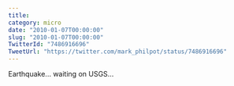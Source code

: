 ```yaml
---
title: 
category: micro
date: "2010-01-07T00:00:00"
slug: "2010-01-07T00:00:00"
TwitterId: "7486916696"
TweetUrl: "https://twitter.com/mark_philpot/status/7486916696"
---
```


Earthquake... waiting on USGS...
